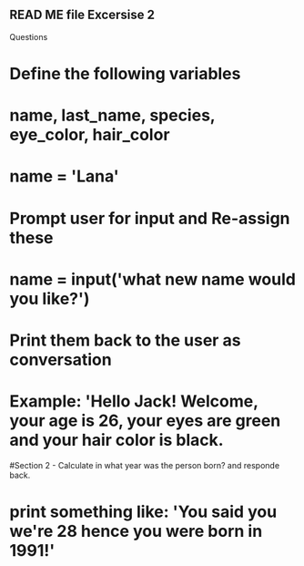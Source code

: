 
## READ ME file Excersise 2
Questions
# Define the following variables
# name, last_name, species, eye_color, hair_color
# name = 'Lana'
# Prompt user for input and Re-assign these
# name = input('what new name would you like?')
# Print them back to the user as conversation
# Example: 'Hello Jack! Welcome, your age is 26, your eyes are green and your hair color is black.
#Section 2 - Calculate in what year was the person born? and responde back.
# print something like: 'You said you we're 28 hence you were born in 1991!'
